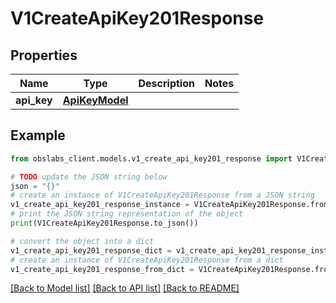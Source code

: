 # V1CreateApiKey201Response


## Properties

Name | Type | Description | Notes
------------ | ------------- | ------------- | -------------
**api_key** | [**ApiKeyModel**](ApiKeyModel.md) |  | 

## Example

```python
from obslabs_client.models.v1_create_api_key201_response import V1CreateApiKey201Response

# TODO update the JSON string below
json = "{}"
# create an instance of V1CreateApiKey201Response from a JSON string
v1_create_api_key201_response_instance = V1CreateApiKey201Response.from_json(json)
# print the JSON string representation of the object
print(V1CreateApiKey201Response.to_json())

# convert the object into a dict
v1_create_api_key201_response_dict = v1_create_api_key201_response_instance.to_dict()
# create an instance of V1CreateApiKey201Response from a dict
v1_create_api_key201_response_from_dict = V1CreateApiKey201Response.from_dict(v1_create_api_key201_response_dict)
```
[[Back to Model list]](../README.md#documentation-for-models) [[Back to API list]](../README.md#documentation-for-api-endpoints) [[Back to README]](../README.md)


